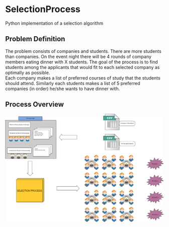 # SelectionProcess
Python implementation of a selection algorithm

## Problem Definition
The problem consists of companies and students. There are more students than companies.
On the event night there will be 4 rounds of company members eating dinner with X students. The goal of the process is to find students among the applicants that would fit to each selected company as optimally as possible.  
Each company makes a list of preferred courses of study that the students should attend. Similarly each students makes a list of 5 preferred companies (in order) he/she wants to have dinner with.

## Process Overview
![DataFlow](https://github.com/ndezelak/SelectionProcess/blob/master/MainDataFlow.png)


